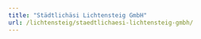 ```yaml
---
title: "Städtlichäsi Lichtensteig GmbH"
url: /lichtensteig/staedtlichaesi-lichtensteig-gmbh/
---
```

